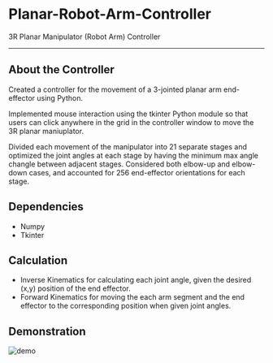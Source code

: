 # Planar-Robot-Arm-Controller
3R Planar Manipulator (Robot Arm) Controller

---

## About the Controller
Created a controller for the movement of a 3-jointed planar arm end-effector using Python.

Implemented mouse interaction using the tkinter Python module so that users can click anywhere in the grid in the controller window to move the 3R planar maniuplator.

Divided each movement of the manipulator into 21 separate stages and optimized the joint angles at each stage by having the minimum max angle changle between adjacent stages. Considered both elbow-up and elbow-down cases, and accounted for 256 end-effector orientations for each stage.

## Dependencies
- Numpy
- Tkinter

## Calculation
- Inverse Kinematics for calculating each joint angle, given the desired (x,y) position of the end effector.
- Forward Kinematics for moving the each arm segment and the end effector to the corresponding position when given joint angles.

## Demonstration
![demo](https://user-images.githubusercontent.com/83327791/218372244-b3af1dfc-2d22-4e2e-a0d2-04e6f7f7649b.gif)
